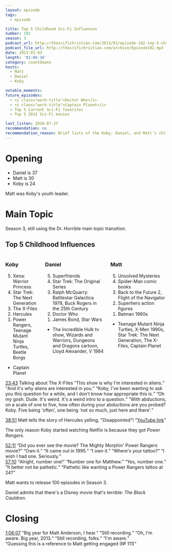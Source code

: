 ```yaml
---
layout: episode
tags:
  - episode

title: Top 5 Childhood Sci-Fi Influences
number: 102
season: 3
podcast_url: http://thescifichristian.com/2013/01/episode-102-top-5-childhood-sci-fi-influences/
podcast_file_url: http://thescifichristian.com/archive/Episode102.mp3
date: 2013-01-03
length: '01:06:16'
category: countdowns
hosts:
  - Matt
  - Daniel
  - Koby

notable_moments:
future_episodes:
  - <i class="work-title">Doctor Who</i>
  - <i class="work-title">Captain Planet</i>
  - Top 5 Current Sci-Fi favorites
  - Top 5 2012 Sci-Fi movies

last_listen: 2018-07-27
recommendation: no
recommendation_reason: Brief lists of the Koby, Daniel, and Matt's childhood sci-fi favorites.
---
```

# Opening

- Daniel is 37
- Matt is 30
- Koby is 24

Matt was Koby's youth leader.



# Main Topic
Season 3, still using the Dr. Horrible main topic transition.

<div class="top-five">
  <h2 class="has-text-centered">Top 5 Childhood Influences</h2>
  <div class="columns">
    <div class="column koby">
      <h3>Koby</h3>
      <ol reversed>
        <li>Xena: Warrior Princess
        <li>Star Trek: The Next Generation
        <li>The X-Files 
        <li>Hercules
        <li>Power Rangers, Teenage Mutant Ninja Turtles, Beetle Borgs 
      </ol>
      <ul class="runner-ups">
        <li>Captain Planet
      </ul>
    </div>
    <div class="column daniel">
      <h3>Daniel</h3>
      <ol reversed>
        <li>Superfriends
        <li>Star Trek: The Original Series
        <li>Ralph McQuarry: Battlestar Galactica 1978, Buck Rogers in the 25th Century 
        <li>Doctor Who
        <li>James Bond, Star Wars
      </ol>
      <ul class="runner-ups">
        <li>The Incredible Hulk tv show, Wizards and Warriors, Dungeons and Dragons cartoon, Lloyd Alexander, V 1984
      </ul>
    </div>
    <div class="column matt">
      <h3>Matt</h3>
      <ol reversed>
        <li>Unsolved Mysteries
        <li>Spider-Man comic books
        <li>Back to the Future 2, Flight of the Navigator
        <li>Superhero action figures
        <li>Batman 1960s
      </ol>
      <ul class="runner-ups">
        <li>Teenage Mutant Ninja Turtles, X-Men 1990s, Star Trek: The Next Generation, The X-Files, Captain Planet
      </ul>
    </div>
  </div>
</div>

<div class="quote">
  <a class="timestamp tag is-medium is-rounded is-primary" href="http://thescifichristian.com/2013/01/episode-102-top-5-childhood-sci-fi-influences/#t=00:23:43">23:43</a>
  <span class="quote-context is-size-6">Talking about The X-Files</span>
  <q class="koby">This show is why I'm interested in aliens.</q>
  <q class="daniel">And it's why aliens are interested in you.</q>
  <q class="matt">Koby, I've been wanting to ask you this question for a while, and I don't know how appropriate this is.</q>
  <q class="koby">Oh my gosh. Dude. It's weird. It's a weird intro to a question.</q>
  <q class="matt">With abductions, on a scale of one to five, how often during your abductions are you probed? Koby. Five being 'often', one being 'not so much, just here and there'.</q>
</div>

<a class="timestamp tag is-medium is-rounded is-primary" href="http://thescifichristian.com/2013/01/episode-102-top-5-childhood-sci-fi-influences/#t=00:38:51">38:51</a> Matt tells the story of Hercules yelling, "Disappointed"! 
<q class="archivist"><a href="https://www.youtube.com/watch?v=_O1hM-k3aUY">YouTube link</a></q>

The only reason Koby started watching Netflix is because they got <i class="work-title">Power Rangers</i>.

<div class="quote">
  <a class="timestamp tag is-medium is-rounded is-primary" href="http://thescifichristian.com/2013/01/episode-102-top-5-childhood-sci-fi-influences/#t=00:52:11">52:11</a>
  <q class="matt">Did you ever see the movie? The Mighty Morphin' Power Rangers movie?</q>
  <q class="koby">Own it.</q>
  <q class="matt">It came out in 1995.</q>
  <q class="koby">I own it.</q>
  <q class="daniel">Where's your tattoo?</q>
  <q class="koby">I wish I had one. Seriously.</q>
</div>

<div class="quote">
  <a class="timestamp tag is-medium is-rounded is-primary" href="http://thescifichristian.com/2013/01/episode-102-top-5-childhood-sci-fi-influences/#t=00:57:10">57:10</a>
  <q class="matt">Alright, number one!</q>
  <q class="daniel">Number one for Matthew.</q>
  <q class="matt">Yes, number one.</q>
  <q class="koby">It better not be pathetic.</q>
  <q class="archivist">Pathetic like wanting a Power Rangers tattoo at 24?</q>
</div>

Matt wants to release 100 episodes in Season 3.

Daniel admits that there's a Disney movie that's terrible: <i class="work-title">The Black Cauldron</i>.



# Closing
<div class="quote">
  <a class="timestamp tag is-medium is-rounded is-primary" href="http://thescifichristian.com/2013/01/episode-102-top-5-childhood-sci-fi-influences/#t=01:06:07">1:06:07</a>
  <q class="daniel">Big year for Matt Anderson, I hear.</q>
  <q class="matt">Still recording.</q>
  <q class="daniel">Oh, I'm aware. Big year, 2013.</q>
  <q class="matt">Still recording, folks.</q>
  <q class="daniel">I'm aware.</q>
</div>
<q class="archivist inline">Guessing this is a reference to Matt getting engaged (№ 111)</q>